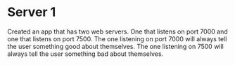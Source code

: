 # Server 1
Created an app that has two web servers.
One that listens on port 7000 and one that listens on port 7500.
The one listening on port 7000 will always tell the user something good about themselves.
The one listening on 7500 will always tell the user something bad about themselves.
